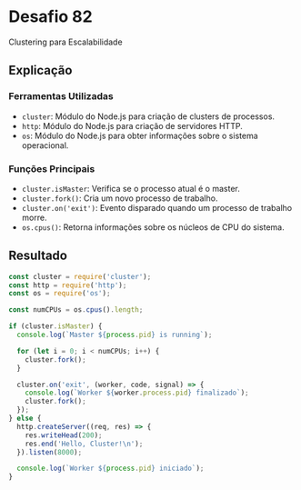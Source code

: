 # Desafio 82

Clustering para Escalabilidade

## Explicação

### Ferramentas Utilizadas

- `cluster`: Módulo do Node.js para criação de clusters de processos.
- `http`: Módulo do Node.js para criação de servidores HTTP.
- `os`: Módulo do Node.js para obter informações sobre o sistema operacional.

### Funções Principais

- `cluster.isMaster`: Verifica se o processo atual é o master.
- `cluster.fork()`: Cria um novo processo de trabalho.
- `cluster.on('exit')`: Evento disparado quando um processo de trabalho morre.
- `os.cpus()`: Retorna informações sobre os núcleos de CPU do sistema.

## Resultado

```js
const cluster = require('cluster');
const http = require('http');
const os = require('os');

const numCPUs = os.cpus().length;

if (cluster.isMaster) {
  console.log(`Master ${process.pid} is running`);

  for (let i = 0; i < numCPUs; i++) {
    cluster.fork();
  }

  cluster.on('exit', (worker, code, signal) => {
    console.log(`Worker ${worker.process.pid} finalizado`);
    cluster.fork();
  });
} else {
  http.createServer((req, res) => {
    res.writeHead(200);
    res.end('Hello, Cluster!\n');
  }).listen(8000);

  console.log(`Worker ${process.pid} iniciado`);
}
```